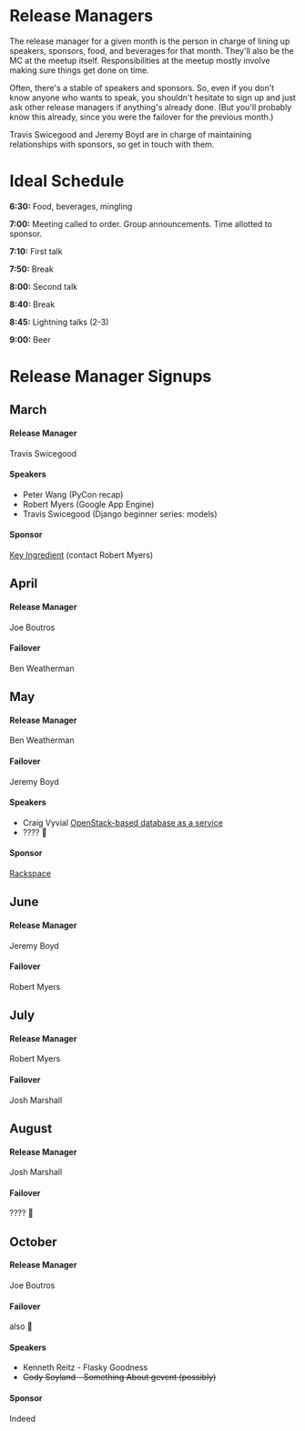 Release Managers
================
The release manager for a given month is the person in charge of lining up speakers, sponsors, food, and beverages for that month. They'll also be the MC at the meetup itself. Responsibilities at the meetup mostly involve making sure things get done on time.

Often, there's a stable of speakers and sponsors. So, even if you don't know anyone who wants to speak, you shouldn't hesitate to sign up and just ask other release managers if anything's already done. (But you'll probably know this already, since you were the failover for the previous month.)

Travis Swicegood and Jeremy Boyd are in charge of maintaining relationships with sponsors, so get in touch with them.

Ideal Schedule
==============
**6:30:** Food, beverages, mingling

**7:00:** Meeting called to order. Group announcements. Time allotted to sponsor.

**7:10:** First talk

**7:50:** Break

**8:00:** Second talk

**8:40:** Break

**8:45:** Lightning talks (2-3)

**9:00:** Beer

Release Manager Signups
=======================
March
-----
#### Release Manager
Travis Swicegood

#### Speakers
  - Peter Wang (PyCon recap)
  - Robert Myers (Google App Engine)
  - Travis Swicegood (Django beginner series: models)

#### Sponsor
[Key Ingredient](http://keyingredient.com) (contact Robert Myers)


April
-----
#### Release Manager
Joe Boutros

#### Failover
Ben Weatherman

May
---
#### Release Manager
Ben Weatherman

#### Failover
Jeremy Boyd

#### Speakers
  - Craig Vyvial [OpenStack-based database as a service](https://github.com/rackspace/reddwarf)
  - ???? :cake:

#### Sponsor
[Rackspace](http://rackspace.com)

June
----
#### Release Manager
Jeremy Boyd

#### Failover
Robert Myers

July
----
#### Release Manager
Robert Myers

#### Failover
Josh Marshall

August
------
#### Release Manager
Josh Marshall

#### Failover
???? :cake:

October
-------
#### Release Manager
Joe Boutros

#### Failover
also :cake:

#### Speakers
 - Kenneth Reitz - Flasky Goodness
 - ~~Cody Soyland - Something About gevent (possibly)~~

#### Sponsor
Indeed
